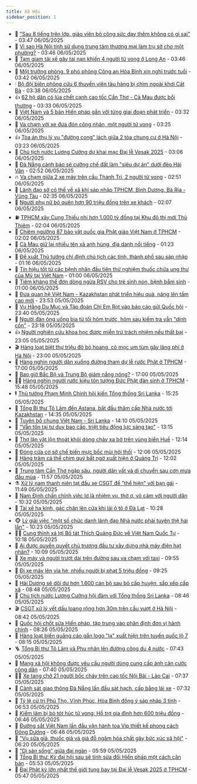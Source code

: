 ```yaml
---
title: Xã Hội
sidebar_position: 1
---
```


<!-- dantri-xa-hoi:START -->
- 🫣 [&quot;Sau 8 tiếng trên lớp, giáo viên bỏ công sức dạy thêm không có gì sai&quot;](https://dantri.com.vn/xa-hoi/sau-8-tieng-tren-lop-giao-vien-bo-cong-suc-day-them-khong-co-gi-sai-20250506104331428.htm) - 03:47 06/05/2025
- 💼 [Vì sao Hà Nội tính sử dụng trung tâm thương mại làm trụ sở cho một phường?](https://dantri.com.vn/xa-hoi/vi-sao-ha-noi-tinh-su-dung-trung-tam-thuong-mai-lam-tru-so-cho-mot-phuong-20250506104212593.htm) - 03:46 06/05/2025
- 🎊 [Tạm giam tài xế gây tai nạn khiến 4 người tử vong ở Long An](https://dantri.com.vn/xa-hoi/tam-giam-tai-xe-gay-tai-nan-khien-4-nguoi-tu-vong-o-long-an-20250322164719757.htm) - 03:46 06/05/2025
- 🙉 [Một trưởng phòng, 9 phó phòng Công an Hòa Bình xin nghỉ trước tuổi](https://dantri.com.vn/xa-hoi/mot-truong-phong-9-pho-phong-cong-an-hoa-binh-xin-nghi-truoc-tuoi-20250506103204008.htm) - 03:42 06/05/2025
- 🕯 [Bộ đội biên phòng cứu 6 thuyền viên tàu hàng bị chìm ngoài khơi Cát Bà](https://dantri.com.vn/xa-hoi/bo-doi-bien-phong-cuu-6-thuyen-vien-tau-hang-bi-chim-ngoai-khoi-cat-ba-20250506102845216.htm) - 03:38 06/05/2025
- 👍 [62 hộ dân có lúa chết cạnh cao tốc Cần Thơ - Cà Mau được bồi thường](https://dantri.com.vn/xa-hoi/62-ho-dan-co-lua-chet-canh-cao-toc-can-tho-ca-mau-duoc-boi-thuong-20250506101913511.htm) - 03:33 06/05/2025
- 🤖 [Việt Nam và 5 bản Hiến pháp gắn với từng giai đoạn phát triển](https://dantri.com.vn/xa-hoi/viet-nam-va-5-ban-hien-phap-gan-voi-tung-giai-doan-phat-trien-20250506103219790.htm) - 03:32 06/05/2025
- 🙉 [Va chạm với xe đưa đón công nhân, một người tử vong](https://dantri.com.vn/xa-hoi/va-cham-voi-xe-dua-don-cong-nhan-mot-nguoi-tu-vong-20250506095859524.htm) - 03:25 06/05/2025
- 👍 [Tòa án thụ lý vụ &quot;đường cong&quot; lách giữa 2 tòa chung cư ở Hà Nội](https://dantri.com.vn/xa-hoi/toa-an-thu-ly-vu-duong-cong-lach-giua-2-toa-chung-cu-o-ha-noi-20250506101603580.htm) - 03:23 06/05/2025
- 🗽 [Chủ tịch nước Lương Cường dự khai mạc Đại lễ Vesak 2025](https://dantri.com.vn/xa-hoi/chu-tich-nuoc-luong-cuong-du-khai-mac-dai-le-vesak-2025-20250506094012961.htm) - 03:06 06/05/2025
- 🗽 [Đà Nẵng cảnh báo sẽ cưỡng chế đất làm &quot;siêu dự án&quot; dưới đèo Hải Vân](https://dantri.com.vn/xa-hoi/da-nang-canh-bao-se-cuong-che-dat-lam-sieu-du-an-duoi-deo-hai-van-20250506093932445.htm) - 02:52 06/05/2025
- 🔥 [Va chạm giữa 2 xe máy trên cầu Thanh Trì, 2 người tử vong](https://dantri.com.vn/xa-hoi/va-cham-giua-2-xe-may-tren-cau-thanh-tri-2-nguoi-tu-vong-20250506094527486.htm) - 02:51 06/05/2025
- 🦒 [Lãnh đạo sở có thể về xã khi sáp nhập TPHCM, Bình Dương, Bà Rịa - Vũng Tàu](https://dantri.com.vn/xa-hoi/lanh-dao-so-co-the-ve-xa-khi-sap-nhap-tphcm-binh-duong-ba-ria-vung-tau-20250506092937071.htm) - 02:35 06/05/2025
- 🧐 [Người phụ nữ bỏ quên hơn 90 triệu đồng trên xe khách](https://dantri.com.vn/xa-hoi/nguoi-phu-nu-bo-quen-hon-90-trieu-dong-tren-xe-khach-20250506084651437.htm) - 02:07 06/05/2025
- ⛽️ [TPHCM xây Cung Thiếu nhi hơn 1.000 tỷ đồng tại Khu đô thị mới Thủ Thiêm](https://dantri.com.vn/xa-hoi/tphcm-xay-cung-thieu-nhi-hon-1000-ty-dong-tai-khu-do-thi-moi-thu-thiem-20250506081259004.htm) - 02:04 06/05/2025
- 🚀 [Chiêm ngưỡng 87 bảo vật quốc gia Phật giáo Việt Nam ở TPHCM](https://dantri.com.vn/xa-hoi/chiem-nguong-87-bao-vat-quoc-gia-phat-giao-viet-nam-o-tphcm-20250505150107506.htm) - 02:02 06/05/2025
- 🦒 [Cà Mau giữ lại nhiều tên xã anh hùng, địa danh nổi tiếng](https://dantri.com.vn/xa-hoi/ca-mau-giu-lai-nhieu-ten-xa-anh-hung-dia-danh-noi-tieng-20250505225033800.htm) - 01:23 06/05/2025
- 🦅 [Đề xuất Thủ tướng chỉ định chủ tịch các tỉnh, thành phố sau sáp nhập](https://dantri.com.vn/xa-hoi/de-xuat-thu-tuong-chi-dinh-chu-tich-cac-tinh-thanh-pho-sau-sap-nhap-20250506081336745.htm) - 01:16 06/05/2025
- 🚀 [Tín hiệu tốt từ các bệnh nhân đầu tiên thử nghiệm thuốc chữa ung thư của Mỹ tại Việt Nam](https://dantri.com.vn/xa-hoi/tin-hieu-tot-tu-cac-benh-nhan-dau-tien-thu-nghiem-thuoc-chua-ung-thu-cua-my-tai-viet-nam-20250505202008258.htm) - 01:00 06/05/2025
- 🦅 [Tiêm kháng thể đơn dòng ngừa RSV cho trẻ sinh non, bệnh bẩm sinh](https://dantri.com.vn/xa-hoi/tiem-khang-the-don-dong-ngua-rsv-cho-tre-sinh-non-benh-bam-sinh-20250505195259145.htm) - 01:00 06/05/2025
- 🤠 [Đưa quan hệ Việt Nam - Kazakhstan phát triển hiệu quả, nâng lên tầm cao mới](https://dantri.com.vn/xa-hoi/dua-quan-he-viet-nam-kazakhstan-phat-trien-hieu-qua-nang-len-tam-cao-moi-20250506065308433.htm) - 23:53 05/05/2025
- 💄 [Vụ Hằng Du Mục và Tập đoàn Chị Em Rọt vào báo cáo gửi Quốc hội](https://dantri.com.vn/xa-hoi/vu-hang-du-muc-va-tap-doan-chi-em-rot-vao-bao-cao-gui-quoc-hoi-20250505210152684.htm) - 23:40 05/05/2025
- 🥷 [Người đàn ông uống bia từ tối hôm trước, hôm sau kiểm tra vẫn &quot;dính cồn&quot;](https://dantri.com.vn/xa-hoi/nguoi-dan-ong-uong-bia-tu-toi-hom-truoc-hom-sau-kiem-tra-van-dinh-con-20250506010116977.htm) - 23:18 05/05/2025
- 👍 [Người nghiên cứu khoa học được miễn trừ trách nhiệm nếu thất bại](https://dantri.com.vn/xa-hoi/nguoi-nghien-cuu-khoa-hoc-duoc-mien-tru-trach-nhiem-neu-that-bai-20250505182355127.htm) - 23:05 05/05/2025
- 🎬 [Hàng loạt biệt thự triệu đô bỏ hoang, cỏ mọc um tùm gây lãng phí ở Hà Nội](https://dantri.com.vn/xa-hoi/hang-loat-biet-thu-trieu-do-bo-hoang-co-moc-um-tum-gay-lang-phi-o-ha-noi-20250506003559734.htm) - 23:00 05/05/2025
- 🦒 [Hàng nghìn người dân xuống đường tham dự lễ rước Phật ở TPHCM](https://dantri.com.vn/xa-hoi/hang-nghin-nguoi-dan-xuong-duong-tham-du-le-ruoc-phat-o-tphcm-20250505220036323.htm) - 17:00 05/05/2025
- 🌊 [Bao giờ Bắc Bộ và Trung Bộ giảm nắng nóng?](https://dantri.com.vn/xa-hoi/bao-gio-bac-bo-va-trung-bo-giam-nang-nong-20250505172855351.htm) - 17:00 05/05/2025
- 🧑‍💻 [Hàng nghìn người rước kiệu tôn tượng Đức Phật đản sinh ở TPHCM](https://dantri.com.vn/xa-hoi/hang-nghin-nguoi-ruoc-kieu-ton-tuong-duc-phat-dan-sinh-o-tphcm-20250505222518256.htm) - 15:48 05/05/2025
- 🕴 [Thủ tướng Phạm Minh Chính hội kiến Tổng thống Sri Lanka](https://dantri.com.vn/xa-hoi/thu-tuong-pham-minh-chinh-hoi-kien-tong-thong-sri-lanka-20250505200755721.htm) - 15:25 05/05/2025
- 🤔 [Tổng Bí thư Tô Lâm đến Astana, bắt đầu thăm cấp Nhà nước tới Kazakhstan](https://dantri.com.vn/xa-hoi/tong-bi-thu-to-lam-den-astana-bat-dau-tham-cap-nha-nuoc-toi-kazakhstan-20250505213449171.htm) - 14:35 05/05/2025
- 💄 [Tuyên bố chung Việt Nam - Sri Lanka](https://dantri.com.vn/xa-hoi/tuyen-bo-chung-viet-nam-sri-lanka-20250505203317800.htm) - 14:10 05/05/2025
- 🧠 [&quot;Vẫn tồn tại tư duy bao cấp, triệt tiêu động lực sáng tạo&quot;](https://dantri.com.vn/xa-hoi/van-ton-tai-tu-duy-bao-cap-triet-tieu-dong-luc-sang-tao-20250505192207789.htm) - 13:15 05/05/2025
- 🦣 [Thợ lặn vật lộn thoát khỏi dòng chảy xa bờ trên vùng biển Huế](https://dantri.com.vn/xa-hoi/tho-lan-vat-lon-thoat-khoi-dong-chay-xa-bo-tren-vung-bien-hue-20250505183706940.htm) - 12:14 05/05/2025
- 💫 [Đóng cửa cơ sở chế biến mực bốc mùi hôi thối](https://dantri.com.vn/xa-hoi/dong-cua-co-so-che-bien-muc-boc-mui-hoi-thoi-20250505174034942.htm) - 12:06 05/05/2025
- 🚀 [Hàng trăm cá thể chim quý bất ngờ xuất hiện ở Quảng Trị](https://dantri.com.vn/xa-hoi/hang-tram-ca-the-chim-quy-bat-ngo-xuat-hien-o-quang-tri-20250505181738932.htm) - 12:02 05/05/2025
- 🤔 [Trung tâm Cần Thơ ngập sâu, người dân vất vả di chuyển sau cơn mưa đầu mùa](https://dantri.com.vn/xa-hoi/trung-tam-can-tho-ngap-sau-nguoi-dan-vat-va-di-chuyen-sau-con-mua-dau-mua-20250505165941226.htm) - 11:57 05/05/2025
- ⚗️ [Xử lý nam thanh niên tạt đầu xe CSGT để &quot;thể hiện&quot; với bạn gái](https://dantri.com.vn/xa-hoi/xu-ly-nam-thanh-nien-tat-dau-xe-csgt-de-the-hien-voi-ban-gai-20250505182608786.htm) - 11:49 05/05/2025
- 🫶 [Nam Định chấn chỉnh việc lơ là nhiệm vụ, thờ ơ, vô cảm với người dân](https://dantri.com.vn/xa-hoi/nam-dinh-chan-chinh-viec-lo-la-nhiem-vu-tho-o-vo-cam-voi-nguoi-dan-20250505172739918.htm) - 10:32 05/05/2025
- 🌮 [Tài xế hạ kính, gác chân lên cửa khi lái ô tô ở Đà Lạt](https://dantri.com.vn/xa-hoi/tai-xe-ha-kinh-gac-chan-len-cua-khi-lai-o-to-o-da-lat-20250505165326610.htm) - 10:28 05/05/2025
- 🐵 [Lý giải việc &quot;một số chức danh lãnh đạo Nhà nước phải tuyên thệ hai lần&quot;](https://dantri.com.vn/xa-hoi/ly-giai-viec-mot-so-chuc-danh-lanh-dao-nha-nuoc-phai-tuyen-the-hai-lan-20250505171845887.htm) - 10:23 05/05/2025
- 🧑‍🏫 [Cung thỉnh xá lợi Bồ tát Thích Quảng Đức về Việt Nam Quốc Tự](https://dantri.com.vn/xa-hoi/cung-thinh-xa-loi-bo-tat-thich-quang-duc-ve-viet-nam-quoc-tu-20250505171344733.htm) - 10:18 05/05/2025
- 💫 [Ai được quyền quyết chủ trương đầu tư xây dựng nhà máy điện hạt nhân?](https://dantri.com.vn/xa-hoi/ai-duoc-quyen-quyet-chu-truong-dau-tu-xay-dung-nha-may-dien-hat-nhan-20250505165154518.htm) - 10:09 05/05/2025
- 🦩 [Xe máy và người trượt dài trên đường sau va chạm với taxi](https://dantri.com.vn/xa-hoi/xe-may-va-nguoi-truot-dai-tren-duong-sau-va-cham-voi-taxi-20250505155529905.htm) - 09:55 05/05/2025
- 🦄 [Đi xe máy lên vỉa hè, nhiều người bị phạt 5 triệu đồng](https://dantri.com.vn/xa-hoi/di-xe-may-len-via-he-nhieu-nguoi-bi-phat-5-trieu-dong-20250505160917337.htm) - 09:25 05/05/2025
- 💂 [Hải Dương sẽ dôi dư hơn 1.600 cán bộ sau bỏ cấp huyện, sắp xếp cấp xã](https://dantri.com.vn/xa-hoi/hai-duong-se-doi-du-hon-1600-can-bo-sau-bo-cap-huyen-sap-xep-cap-xa-20250505151522505.htm) - 08:48 05/05/2025
- 💄 [Chủ tịch nước Lương Cường hội đàm với Tổng thống Sri Lanka](https://dantri.com.vn/xa-hoi/chu-tich-nuoc-luong-cuong-hoi-dam-voi-tong-thong-sri-lanka-20250505153059452.htm) - 08:46 05/05/2025
- 🎬 [CSGT xử lý vết dầu loang rộng hơn 30m trên cầu vượt ở Hà Nội](https://dantri.com.vn/xa-hoi/csgt-xu-ly-vet-dau-loang-rong-hon-30m-tren-cau-vuot-o-ha-noi-20250505152617483.htm) - 08:42 05/05/2025
- 👀 [Quốc hội chốt sửa Hiến pháp, tập trung vào phân định đơn vị hành chính](https://dantri.com.vn/xa-hoi/quoc-hoi-chot-sua-hien-phap-tap-trung-vao-phan-dinh-don-vi-hanh-chinh-20250505151835205.htm) - 08:26 05/05/2025
- 💃 [Hàng loạt biển quảng cáo gắn logo &quot;lạ&quot; xuất hiện trên tuyến quốc lộ 7](https://dantri.com.vn/xa-hoi/hang-loat-bien-quang-cao-gan-logo-la-xuat-hien-tren-tuyen-quoc-lo-7-20250505150632688.htm) - 08:15 05/05/2025
- 🪜 [Tổng Bí thư Tô Lâm và Phu nhân lên đường công du 4 nước](https://dantri.com.vn/xa-hoi/tong-bi-thu-to-lam-va-phu-nhan-len-duong-cong-du-4-nuoc-20250505144320646.htm) - 07:43 05/05/2025
- 📝 [Mạng xã hội không được yêu cầu người dùng cung cấp ảnh căn cước công dân](https://dantri.com.vn/xa-hoi/mang-xa-hoi-khong-duoc-yeu-cau-nguoi-dung-cung-cap-anh-can-cuoc-cong-dan-20250505143623399.htm) - 07:40 05/05/2025
- 🧑‍💻 [Xe tang chở 21 người bốc cháy trên cao tốc Nội Bài - Lào Cai](https://dantri.com.vn/xa-hoi/xe-tang-cho-21-nguoi-boc-chay-tren-cao-toc-noi-bai-lao-cai-20250505142806942.htm) - 07:37 05/05/2025
- 👺 [Cảnh sát giao thông Đà Nẵng lần đầu sát hạch, cấp bằng lái xe](https://dantri.com.vn/xa-hoi/canh-sat-giao-thong-da-nang-lan-dau-sat-hach-cap-bang-lai-xe-20250505140749269.htm) - 07:32 05/05/2025
- 🌮 [Tỷ lệ cử tri Phú Thọ, Vĩnh Phúc, Hòa Bình đồng ý sáp nhập 3 tỉnh](https://dantri.com.vn/xa-hoi/ty-le-cu-tri-phu-tho-vinh-phuc-hoa-binh-dong-y-sap-nhap-3-tinh-20250505133950128.htm) - 06:53 05/05/2025
- 🤭 [Kiểm lâm bị bò tót húc tử vong: Hỗ trợ gia đình hơn 600 triệu đồng](https://dantri.com.vn/xa-hoi/kiem-lam-bi-bo-tot-huc-tu-vong-ho-tro-gia-dinh-hon-600-trieu-dong-20250505133125436.htm) - 06:46 05/05/2025
- 💪 [Đường sắt Việt Nam lần đầu vận hành toa Vip thiết kế phong cách Đông Dương](https://dantri.com.vn/xa-hoi/duong-sat-viet-nam-lan-dau-van-hanh-toa-vip-thiet-ke-phong-cach-dong-duong-20250505133942482.htm) - 06:46 05/05/2025
- 🧰 [&quot;Vụ sữa giả, thuốc giả và giá đỗ ngâm hóa chất gây bức xúc xã hội&quot;](https://dantri.com.vn/xa-hoi/vu-sua-gia-thuoc-gia-va-gia-do-ngam-hoa-chat-gay-buc-xuc-xa-hoi-20250505103043167.htm) - 06:20 05/05/2025
- 🤡 [&quot;Di sản sống&quot; giữa đại ngàn](https://dantri.com.vn/xa-hoi/di-san-song-giua-dai-ngan-20250502160517107.htm) - 05:59 05/05/2025
- 🦆 [Tổng Bí thư: Kỳ đại hội sau sẽ tính sửa đổi Hiến pháp một cách căn bản](https://dantri.com.vn/xa-hoi/tong-bi-thu-ky-dai-hoi-sau-se-tinh-sua-doi-hien-phap-mot-cach-can-ban-20250505124337980.htm) - 05:53 05/05/2025
- 🦍 [Đại Phật kỳ lớn nhất thế giới tung bay tại Đại lễ Vesak 2025 ở TPHCM](https://dantri.com.vn/xa-hoi/dai-phat-ky-lon-nhat-the-gioi-tung-bay-tai-dai-le-vesak-2025-o-tphcm-20250505124004657.htm) - 05:47 05/05/2025<!-- dantri-xa-hoi:END -->
